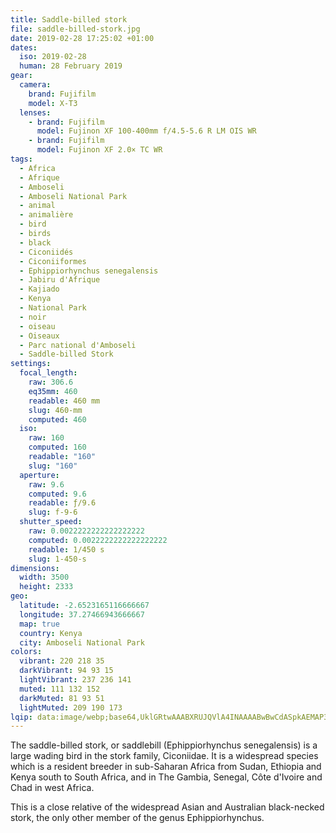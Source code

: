 ```yaml
---
title: Saddle-billed stork
file: saddle-billed-stork.jpg
date: 2019-02-28 17:25:02 +01:00
dates:
  iso: 2019-02-28
  human: 28 February 2019
gear:
  camera:
    brand: Fujifilm
    model: X-T3
  lenses:
    - brand: Fujifilm
      model: Fujinon XF 100-400mm f/4.5-5.6 R LM OIS WR
    - brand: Fujifilm
      model: Fujinon XF 2.0× TC WR
tags:
  - Africa
  - Afrique
  - Amboseli
  - Amboseli National Park
  - animal
  - animalière
  - bird
  - birds
  - black
  - Ciconiidés
  - Ciconiiformes
  - Ephippiorhynchus senegalensis
  - Jabiru d'Afrique
  - Kajiado
  - Kenya
  - National Park
  - noir
  - oiseau
  - Oiseaux
  - Parc national d'Amboseli
  - Saddle-billed Stork
settings:
  focal_length:
    raw: 306.6
    eq35mm: 460
    readable: 460 mm
    slug: 460-mm
    computed: 460
  iso:
    raw: 160
    computed: 160
    readable: "160"
    slug: "160"
  aperture:
    raw: 9.6
    computed: 9.6
    readable: ƒ/9.6
    slug: f-9-6
  shutter_speed:
    raw: 0.0022222222222222222
    computed: 0.0022222222222222222
    readable: 1/450 s
    slug: 1-450-s
dimensions:
  width: 3500
  height: 2333
geo:
  latitude: -2.6523165116666667
  longitude: 37.27466943666667
  map: true
  country: Kenya
  city: Amboseli National Park
colors:
  vibrant: 220 218 35
  darkVibrant: 94 93 15
  lightVibrant: 237 236 141
  muted: 111 132 152
  darkMuted: 81 93 51
  lightMuted: 209 190 173
lqip: data:image/webp;base64,UklGRtwAAABXRUJQVlA4INAAAABwBwCdASpkAEMAP3GszWE0rDQnpZVbUpAuCWVtxrYOCaFUz32HajOKP/Asz9xiwJbQWMM/8DR2mEBz5PVgl9gYsxU6AAD+4tRBU4itICOHygJV7ZhfaQHSxkuACwHO4lGWGDwQ5rsmoArONE3W1uc1mYHjwi/ENq5WBcR7iYouD4Z1HtMHtusFt8qlrkYlliTEnJyA3fqRWzCBG7ioFdMOniRd/5dweqJ1MeQ3rFk0Fbjsma5Aq6+1pJ2i0OSDUvxe1dpeGNzbY8ye+PlgEAAA
---
```


The saddle-billed stork, or saddlebill (Ephippiorhynchus senegalensis) is a large wading bird in the stork family, Ciconiidae. It is a widespread species which is a resident breeder in sub-Saharan Africa from Sudan, Ethiopia and Kenya south to South Africa, and in The Gambia, Senegal, Côte d'Ivoire and Chad in west Africa.

This is a close relative of the widespread Asian and Australian black-necked stork, the only other member of the genus Ephippiorhynchus.
